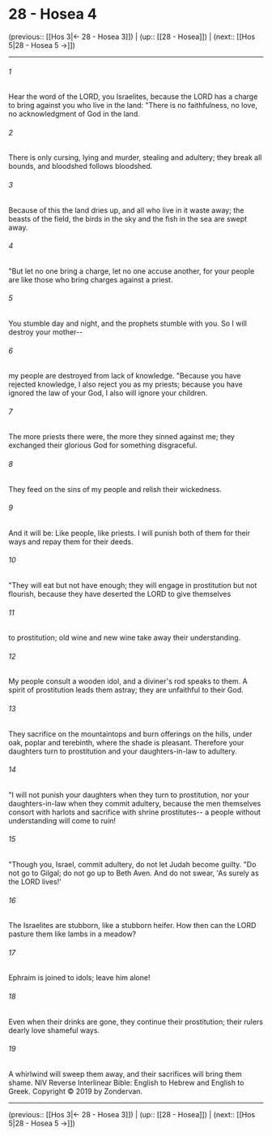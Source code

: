 # 28 - Hosea 4

(previous:: [[Hos 3|← 28 - Hosea 3]]) | (up:: [[28 - Hosea]]) | (next:: [[Hos 5|28 - Hosea 5 →]])

***


###### 1 
Hear the word of the LORD, you Israelites, because the LORD has a charge to bring against you who live in the land: "There is no faithfulness, no love, no acknowledgment of God in the land. 

###### 2 
There is only cursing, lying and murder, stealing and adultery; they break all bounds, and bloodshed follows bloodshed. 

###### 3 
Because of this the land dries up, and all who live in it waste away; the beasts of the field, the birds in the sky and the fish in the sea are swept away. 

###### 4 
"But let no one bring a charge, let no one accuse another, for your people are like those who bring charges against a priest. 

###### 5 
You stumble day and night, and the prophets stumble with you. So I will destroy your mother-- 

###### 6 
my people are destroyed from lack of knowledge. "Because you have rejected knowledge, I also reject you as my priests; because you have ignored the law of your God, I also will ignore your children. 

###### 7 
The more priests there were, the more they sinned against me; they exchanged their glorious God for something disgraceful. 

###### 8 
They feed on the sins of my people and relish their wickedness. 

###### 9 
And it will be: Like people, like priests. I will punish both of them for their ways and repay them for their deeds. 

###### 10 
"They will eat but not have enough; they will engage in prostitution but not flourish, because they have deserted the LORD to give themselves 

###### 11 
to prostitution; old wine and new wine take away their understanding. 

###### 12 
My people consult a wooden idol, and a diviner's rod speaks to them. A spirit of prostitution leads them astray; they are unfaithful to their God. 

###### 13 
They sacrifice on the mountaintops and burn offerings on the hills, under oak, poplar and terebinth, where the shade is pleasant. Therefore your daughters turn to prostitution and your daughters-in-law to adultery. 

###### 14 
"I will not punish your daughters when they turn to prostitution, nor your daughters-in-law when they commit adultery, because the men themselves consort with harlots and sacrifice with shrine prostitutes-- a people without understanding will come to ruin! 

###### 15 
"Though you, Israel, commit adultery, do not let Judah become guilty. "Do not go to Gilgal; do not go up to Beth Aven. And do not swear, 'As surely as the LORD lives!' 

###### 16 
The Israelites are stubborn, like a stubborn heifer. How then can the LORD pasture them like lambs in a meadow? 

###### 17 
Ephraim is joined to idols; leave him alone! 

###### 18 
Even when their drinks are gone, they continue their prostitution; their rulers dearly love shameful ways. 

###### 19 
A whirlwind will sweep them away, and their sacrifices will bring them shame. NIV Reverse Interlinear Bible: English to Hebrew and English to Greek. Copyright © 2019 by Zondervan.

***

(previous:: [[Hos 3|← 28 - Hosea 3]]) | (up:: [[28 - Hosea]]) | (next:: [[Hos 5|28 - Hosea 5 →]])
